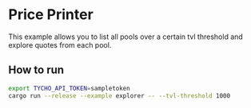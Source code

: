 # Price Printer

This example allows you to list all pools over a certain tvl threshold and explore 
quotes from each pool.


## How to run

```bash
export TYCHO_API_TOKEN=sampletoken
cargo run --release --example explorer -- --tvl-threshold 1000
```

